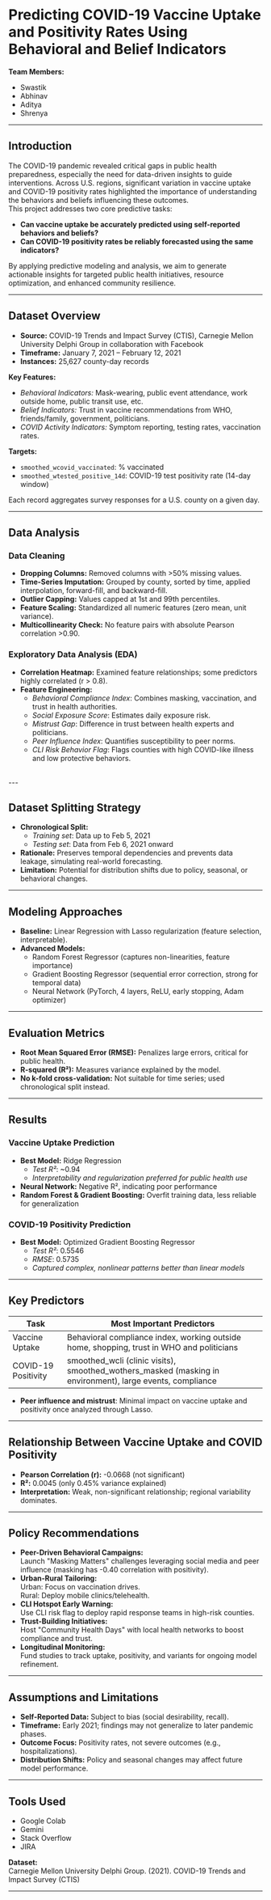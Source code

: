 # Predicting COVID-19 Vaccine Uptake and Positivity Rates Using Behavioral and Belief Indicators 
**Team Members:**  <br>
- Swastik  <br>
- Abhinav  <br>
- Aditya  <br>
- Shrenya  <br>

---

## Introduction

The COVID-19 pandemic revealed critical gaps in public health preparedness, especially the need for data-driven insights to guide interventions. Across U.S. regions, significant variation in vaccine uptake and COVID-19 positivity rates highlighted the importance of understanding the behaviors and beliefs influencing these outcomes.
<br>
This project addresses two core predictive tasks:<br>
- **Can vaccine uptake be accurately predicted using self-reported behaviors and beliefs?**<br>
- **Can COVID-19 positivity rates be reliably forecasted using the same indicators?**<br>

By applying predictive modeling and analysis, we aim to generate actionable insights for targeted public health initiatives, resource optimization, and enhanced community resilience.<br>

---

## Dataset Overview

- **Source:** COVID-19 Trends and Impact Survey (CTIS), Carnegie Mellon University Delphi Group in collaboration with Facebook<br>
- **Timeframe:** January 7, 2021 – February 12, 2021<br>
- **Instances:** 25,627 county-day records<br>

**Key Features:**
- *Behavioral Indicators:* Mask-wearing, public event attendance, work outside home, public transit use, etc.<br>
- *Belief Indicators:* Trust in vaccine recommendations from WHO, friends/family, government, politicians.<br>
- *COVID Activity Indicators:* Symptom reporting, testing rates, vaccination rates.<br>

**Targets:**
- `smoothed_wcovid_vaccinated`: % vaccinated <br>
- `smoothed_wtested_positive_14d`: COVID-19 test positivity rate (14-day window)<br>

Each record aggregates survey responses for a U.S. county on a given day.<br>

---

## Data Analysis

### Data Cleaning

- **Dropping Columns:** Removed columns with >50% missing values.<br>
- **Time-Series Imputation:** Grouped by county, sorted by time, applied interpolation, forward-fill, and backward-fill.<br>
- **Outlier Capping:** Values capped at 1st and 99th percentiles.<br>
- **Feature Scaling:** Standardized all numeric features (zero mean, unit variance).<br>
- **Multicollinearity Check:** No feature pairs with absolute Pearson correlation >0.90.<br>

### Exploratory Data Analysis (EDA)

- **Correlation Heatmap:** Examined feature relationships; some predictors highly correlated (r > 0.8).<br>
- **Feature Engineering:**  <br>
  - *Behavioral Compliance Index*: Combines masking, vaccination, and trust in health authorities.<br>
  - *Social Exposure Score*: Estimates daily exposure risk.<br>
  - *Mistrust Gap*: Difference in trust between health experts and politicians.<br>
  - *Peer Influence Index*: Quantifies susceptibility to peer norms.<br>
  - *CLI Risk Behavior Flag*: Flags counties with high COVID-like illness and low protective behaviors.
<br>
---

## Dataset Splitting Strategy

- **Chronological Split:**  <br>
  - *Training set*: Data up to Feb 5, 2021  <br>
  - *Testing set*: Data from Feb 6, 2021 onward  <br>
- **Rationale:** Preserves temporal dependencies and prevents data leakage, simulating real-world forecasting.<br>
- **Limitation:** Potential for distribution shifts due to policy, seasonal, or behavioral changes.<br>

---

## Modeling Approaches

- **Baseline:** Linear Regression with Lasso regularization (feature selection, interpretable).<br>
- **Advanced Models:**<br>
  - Random Forest Regressor (captures non-linearities, feature importance)<br>
  - Gradient Boosting Regressor (sequential error correction, strong for temporal data)<br>
  - Neural Network (PyTorch, 4 layers, ReLU, early stopping, Adam optimizer)<br>

---

## Evaluation Metrics

- **Root Mean Squared Error (RMSE):** Penalizes large errors, critical for public health.<br>
- **R-squared (R²):** Measures variance explained by the model.<br>
- **No k-fold cross-validation:** Not suitable for time series; used chronological split instead.<br>

---

## Results

### Vaccine Uptake Prediction

- **Best Model:** Ridge Regression <br>
  - *Test R²*: ~0.94<br>
  - *Interpretability and regularization preferred for public health use*<br>
- **Neural Network:** Negative R², indicating poor performance<br>
- **Random Forest & Gradient Boosting:** Overfit training data, less reliable for generalization<br>

### COVID-19 Positivity Prediction

- **Best Model:** Optimized Gradient Boosting Regressor<br>
  - *Test R²*: 0.5546<br>
  - *RMSE*: 0.5735<br>
  - *Captured complex, nonlinear patterns better than linear models*<br>

---

## Key Predictors

| Task                  | Most Important Predictors                                                                                  |
|-----------------------|-----------------------------------------------------------------------------------------------------------|
| Vaccine Uptake        | Behavioral compliance index, working outside home, shopping, trust in WHO and politicians                 |
| COVID-19 Positivity   | smoothed_wcli (clinic visits), smoothed_wothers_masked (masking in environment), large events, compliance  |

- **Peer influence and mistrust**: Minimal impact on vaccine uptake and positivity once analyzed through Lasso.

---

## Relationship Between Vaccine Uptake and COVID Positivity

- **Pearson Correlation (r):** -0.0668 (not significant) <br>
- **R²:** 0.0045 (only 0.45% variance explained)<br>
- **Interpretation:** Weak, non-significant relationship; regional variability dominates. <br>

---

## Policy Recommendations

- **Peer-Driven Behavioral Campaigns:**  
  Launch "Masking Matters" challenges leveraging social media and peer influence (masking has -0.40 correlation with positivity). <br>
- **Urban-Rural Tailoring:**  
  Urban: Focus on vaccination drives.  <br>
  Rural: Deploy mobile clinics/telehealth.<br>
- **CLI Hotspot Early Warning:**  
  Use CLI risk flag to deploy rapid response teams in high-risk counties.<br>
- **Trust-Building Initiatives:**  
  Host "Community Health Days" with local health networks to boost compliance and trust.<br>
- **Longitudinal Monitoring:**  
  Fund studies to track uptake, positivity, and variants for ongoing model refinement.<br>
  
---

## Assumptions and Limitations

- **Self-Reported Data:** Subject to bias (social desirability, recall).<br>
- **Timeframe:** Early 2021; findings may not generalize to later pandemic phases.<br>
- **Outcome Focus:** Positivity rates, not severe outcomes (e.g., hospitalizations).<br>
- **Distribution Shifts:** Policy and seasonal changes may affect future model performance.<br>

---

## Tools Used

- Google Colab<br>
- Gemini<br>
- Stack Overflow<br>
- JIRA<br>

**Dataset:**  
Carnegie Mellon University Delphi Group. (2021). COVID-19 Trends and Impact Survey (CTIS)<br>

---

